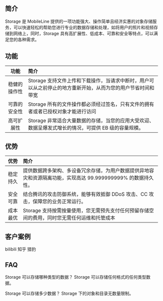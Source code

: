 ## 简介

Storage 是 MobileLine 提供的一项功能强大、操作简单且经济实惠的对象存储服务，可以快速轻松的帮助您进行专业的数据存储和处理，如将用户的照片和视频存储到网络上，同时，Storage 具有高扩展性、低成本、可靠和安全等特点，可以满足您的各种需求。


## 功能

|功能|简介|
|:---:|:---|
|稳健的操作性| Storage 支持文件上传和下载操作，当请求中断时，用户可以从之前停止的地方重新开始，从而为您的用户节省时间和带宽|
|可靠的安全性| Storage 所有的文件操作都必须经过签名，只有文件的拥有者或者已授权对象才能进行访问|
|高可扩展性| Storage 非常适合大量数据的存储，当您的应用大受欢迎、数据呈爆发式增长的情况，可提供 EB 级的容量规模。|


## 优势

|优势|简介|
|:---:|:---|
|稳定持久|提供数据跨多架构、多设备冗余存储，为用户数据提供异地容灾和资源隔离功能，实现高达 99.999999999% 的数据持久性。|
|安全可靠|结合腾讯的攻击防御系统，能够有效抵御 DDoS 攻击、CC 攻击，保障您的业务正常运行。|
|成本最优|Storage 支持按需按量使用，您无需预先支付任何预留存储空间的费用，同时您无需任何运维和托管成本|



## 客户案例

bilibili 知乎 猎豹



## FAQ

Storage 可以存储哪种类型的数据？
Storage 可以存储任何格式的任何类型数据。

Storage 可以存储多少数据？
Storage 下的对象和目录无数量限制。

